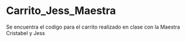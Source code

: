 # Carrito_Jess_Maestra
Se encuentra el codigo para el carrito realizado en clase con la Maestra Cristabel y Jess

